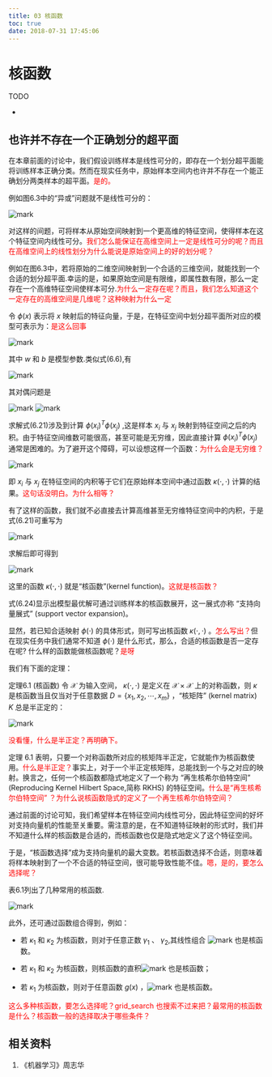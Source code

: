 ```yaml
---
title: 03 核函数
toc: true
date: 2018-07-31 17:45:06
---
```

# 核函数

TODO

-


## 也许并不存在一个正确划分的超平面

在本章前面的讨论中，我们假设训练样本是线性可分的，即存在一个划分超平面能将训练样本正确分类。然而在现实任务中，原始样本空间内也许并不存在一个能正确划分两类样本的超平面。<span style="color:red;">是的。</span>

例如图6.3中的“异或”问题就不是线性可分的：

![mark](http://pacdb2bfr.bkt.clouddn.com/blog/image/180627/FGa4JJDlEk.png?imageslim)

对这样的间题，可将样本从原始空间映射到一个更高维的特征空间，使得样本在这个特征空间内线性可分。<span style="color:red;">我们怎么能保证在高维空间上一定是线性可分的呢？而且在高维空间上的线性划分为什么能说是原始空间上的好的划分呢？</span>

例如在图6.3中，若将原始的二维空间映射到一个合适的三维空间，就能找到一个合适的划分超平面.幸运的是，如果原始空间是有限维，即属性数有限，那么一定存在一个高维特征空间使样本可分.<span style="color:red;">为什么一定存在呢？而且，我们怎么知道这个一定存在的高维空间是几维呢？这种映射为什么一定</span>

令 $\phi (x)$ 表示将 $x$ 映射后的特征向量，于是，在特征空间中划分超平面所对应的模型可表示为：<span style="color:red;">是这么回事</span>

![mark](http://pacdb2bfr.bkt.clouddn.com/blog/image/180627/ddfIGaBj5l.png?imageslim)

其中 $w$ 和 $b$ 是模型参数.类似式(6.6),有

![mark](http://pacdb2bfr.bkt.clouddn.com/blog/image/180627/9hCgGJjeL6.png?imageslim)

其对偶问题是

![mark](http://pacdb2bfr.bkt.clouddn.com/blog/image/180627/1KkJHK1hHB.png?imageslim)
![mark](http://pacdb2bfr.bkt.clouddn.com/blog/image/180627/LFK3bDIED6.png?imageslim)

求解式(6.21)涉及到计算 $\phi(x_i)^T\phi(x_j)$ ,这是样本 $x_i$ 与 $x_j$ 映射到特征空间之后的内积。由于特征空间维数可能很高，甚至可能是无穷维，因此直接计算 $\phi(x_i)^T\phi(x_j)$ 通常是困难的。为了避开这个障碍，可以设想这样一个函数：<span style="color:red;">为什么会是无穷维？</span>

![mark](http://pacdb2bfr.bkt.clouddn.com/blog/image/180627/dJbb46bfEj.png?imageslim)


即  $x_i$ 与 $x_j$ 在特征空间的内积等于它们在原始样本空间中通过函数 $\kappa(\cdot,\cdot)$ 计算的结果。<span style="color:red;">这句话没明白。为什么相等？</span>

有了这样的函数，我们就不必直接去计算高维甚至无穷维特征空间中的内积，于是式(6.21)可重写为

![mark](http://pacdb2bfr.bkt.clouddn.com/blog/image/180627/1ccJDcjjD9.png?imageslim)

求解后即可得到

![mark](http://pacdb2bfr.bkt.clouddn.com/blog/image/180627/KfEA42LB4K.png?imageslim)

这里的函数 $\kappa(\cdot,\cdot)$ 就是“核函数”(kernel function)。<span style="color:red;">这就是核函数？</span>

式(6.24)显示出模型最优解可通过训练样本的核函数展开，这一展式亦称 “支持向量展式” (support vector expansion)。

显然，若已知合适映射 $\phi(\cdot)$ 的具体形式，则可写出核函数 $\kappa(\cdot,\cdot)$ 。<span style="color:red;">怎么写出？</span>但在现实任务中我们通常不知道 $\phi(\cdot)$ 是什么形式，那么，合适的核函数是否一定存在呢? 什么样的函数能做核函数呢？<span style="color:red;">是呀</span>

我们有下面的定理：

定理6.1 (核函数) 令 $\mathcal{X}$ 为输入空间， $\kappa(\cdot,\cdot)$ 是定义在 $\mathcal{X}\times \mathcal{X}$ 上的对称函数，则 $\kappa$ 是核函数当且仅当对于任意数据 $D =\{x_1,x_2,\cdots,x_m\}$ ，“核矩阵” (kernel matrix) $K$ 总是半正定的：

![mark](http://pacdb2bfr.bkt.clouddn.com/blog/image/180627/fdjFACcghg.png?imageslim)

<span style="color:red;">没看懂，什么是半正定？再明确下。</span>

定理 6.1 表明，只要一个对称函数所对应的核矩阵半正定，它就能作为核函数使用。<span style="color:red;">什么是半正定？</span>事实上，对于一个半正定核矩阵，总能找到一个与之对应的映射。换言之，任何一个核函数都隐式地定义了一个称为 “再生核希尔伯特空间” (Reproducing Kernel Hilbert Space,简称 RKHS) 的特征空间。<span style="color:red;">什么是“再生核希尔伯特空间” ？为什么说核函数隐式的定义了一个再生核希尔伯特空间？</span>

通过前面的讨论可知，我们希望样本在特征空间内线性可分，因此特征空间的好坏对支持向量机的性能至关重要。需注意的是，在不知道特征映射的形式时，我们并不知道什么样的核函数是合适的，而核函数也仅是隐式地定义了这个特征空间。

于是，“核函数选择”成为支持向量机的最大变数。若核函数选择不合适，则意味着将样本映射到了一个不合适的特征空间，很可能导致性能不佳。<span style="color:red;">嗯，是的，要怎么选择呢？</span>

表6.1列出了几种常用的核函数.

![mark](http://pacdb2bfr.bkt.clouddn.com/blog/image/180627/g30aAkaHJF.png?imageslim)


此外，还可通过函数组合得到，例如：

- 若 $\kappa_1$ 和 $\kappa_2$ 为核函数，则对于任意正数 $\gamma_1$ 、 $\gamma_2$,其线性组合
![mark](http://pacdb2bfr.bkt.clouddn.com/blog/image/180627/JheEFLHFih.png?imageslim)
也是核函数。

- 若 $\kappa_1$ 和 $\kappa_2$ 为核函数，则核函数的直积![mark](http://pacdb2bfr.bkt.clouddn.com/blog/image/180627/3IAkB8CEKi.png?imageslim)
也是核函数；

- 若 $\kappa_1$ 为核函数，则对于任意函数 $g(x)$ ，![mark](http://pacdb2bfr.bkt.clouddn.com/blog/image/180627/b9HGheeji6.png?imageslim)
也是核函数。


<span style="color:red;">这么多种核函数，要怎么选择呢？grid_search 也搜索不过来把？最常用的核函数是什么？核函数一般的选择取决于哪些条件？</span>


## 相关资料

1. 《机器学习》周志华
